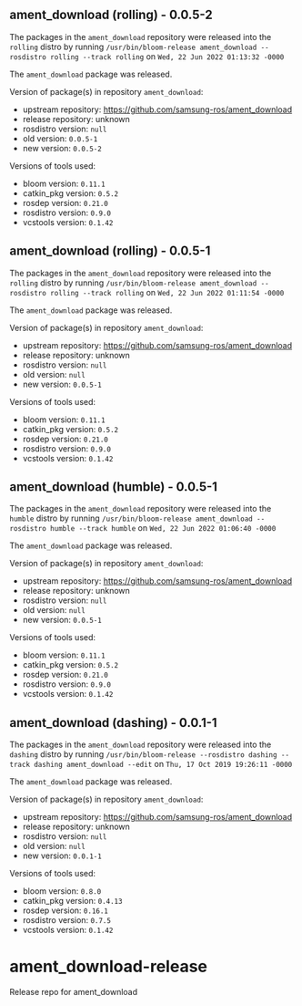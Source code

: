## ament_download (rolling) - 0.0.5-2

The packages in the `ament_download` repository were released into the `rolling` distro by running `/usr/bin/bloom-release ament_download --rosdistro rolling --track rolling` on `Wed, 22 Jun 2022 01:13:32 -0000`

The `ament_download` package was released.

Version of package(s) in repository `ament_download`:

- upstream repository: https://github.com/samsung-ros/ament_download
- release repository: unknown
- rosdistro version: `null`
- old version: `0.0.5-1`
- new version: `0.0.5-2`

Versions of tools used:

- bloom version: `0.11.1`
- catkin_pkg version: `0.5.2`
- rosdep version: `0.21.0`
- rosdistro version: `0.9.0`
- vcstools version: `0.1.42`


## ament_download (rolling) - 0.0.5-1

The packages in the `ament_download` repository were released into the `rolling` distro by running `/usr/bin/bloom-release ament_download --rosdistro rolling --track rolling` on `Wed, 22 Jun 2022 01:11:54 -0000`

The `ament_download` package was released.

Version of package(s) in repository `ament_download`:

- upstream repository: https://github.com/samsung-ros/ament_download
- release repository: unknown
- rosdistro version: `null`
- old version: `null`
- new version: `0.0.5-1`

Versions of tools used:

- bloom version: `0.11.1`
- catkin_pkg version: `0.5.2`
- rosdep version: `0.21.0`
- rosdistro version: `0.9.0`
- vcstools version: `0.1.42`


## ament_download (humble) - 0.0.5-1

The packages in the `ament_download` repository were released into the `humble` distro by running `/usr/bin/bloom-release ament_download --rosdistro humble --track humble` on `Wed, 22 Jun 2022 01:06:40 -0000`

The `ament_download` package was released.

Version of package(s) in repository `ament_download`:

- upstream repository: https://github.com/samsung-ros/ament_download
- release repository: unknown
- rosdistro version: `null`
- old version: `null`
- new version: `0.0.5-1`

Versions of tools used:

- bloom version: `0.11.1`
- catkin_pkg version: `0.5.2`
- rosdep version: `0.21.0`
- rosdistro version: `0.9.0`
- vcstools version: `0.1.42`


## ament_download (dashing) - 0.0.1-1

The packages in the `ament_download` repository were released into the `dashing` distro by running `/usr/bin/bloom-release --rosdistro dashing --track dashing ament_download --edit` on `Thu, 17 Oct 2019 19:26:11 -0000`

The `ament_download` package was released.

Version of package(s) in repository `ament_download`:

- upstream repository: https://github.com/samsung-ros/ament_download
- release repository: unknown
- rosdistro version: `null`
- old version: `null`
- new version: `0.0.1-1`

Versions of tools used:

- bloom version: `0.8.0`
- catkin_pkg version: `0.4.13`
- rosdep version: `0.16.1`
- rosdistro version: `0.7.5`
- vcstools version: `0.1.42`


# ament_download-release
Release repo for ament_download
